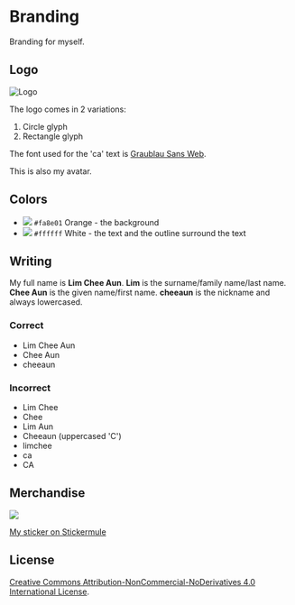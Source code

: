 Branding
===

Branding for myself.

Logo
---

![Logo](http://i.imgur.com/oFCozYq.png)

The logo comes in 2 variations:

1. Circle glyph
2. Rectangle glyph

The font used for the 'ca' text is [Graublau Sans Web](http://nicewebtype.com/fonts/graublau-sans-web/).

This is also my avatar.

Colors
---

- ![](http://i.imgur.com/pmE9O3C.png) `#fa8e01` Orange - the background
- ![](http://i.imgur.com/DOhlEVj.png) `#ffffff` White - the text and the outline surround the text

Writing
---

My full name is **Lim Chee Aun**. **Lim** is the surname/family name/last name. **Chee Aun** is the given name/first name. **cheeaun** is the nickname and always lowercased.

### Correct

- Lim Chee Aun
- Chee Aun
- cheeaun

### Incorrect

- Lim Chee
- Chee
- Lim Aun
- Cheeaun (uppercased 'C')
- limchee
- ca
- CA

Merchandise
---

![](https://d21ii91i3y6o6h.cloudfront.net/gallery_images/from_proof/2730/large/1415180083/cheeaun-logo-sticker.png)

[My sticker on Stickermule](https://www.stickermule.com/marketplace/2730-cheeaun-logo-sticker)

License
---

[Creative Commons Attribution-NonCommercial-NoDerivatives 4.0 International License](http://creativecommons.org/licenses/by-nc-nd/4.0/).
